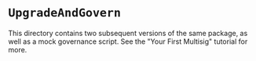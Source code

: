 # `UpgradeAndGovern`

This directory contains two subsequent versions of the same package, as well as a mock governance script.
See the "Your First Multisig" tutorial for more.